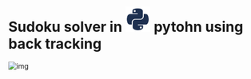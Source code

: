 # Sudoku solver in ![ico](python.svg) pytohn using back tracking


![img]([sudokogif.gif](https://github.com/Ahmadabdelwhab/sodukosolver/blob/main/sudokogif.gif)https://github.com/Ahmadabdelwhab/sodukosolver/blob/main/sudokogif.gif)
